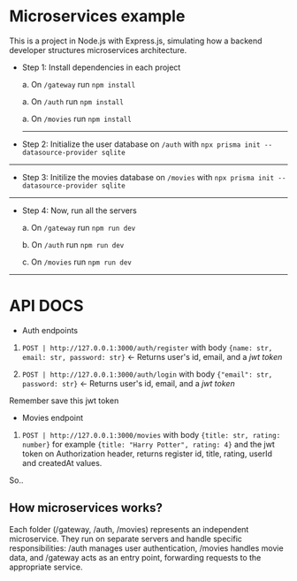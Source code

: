 # Microservices example

This is a project in Node.js with Express.js, simulating how a backend developer structures microservices architecture.

- Step 1: Install dependencies in each project

  a. On `/gateway` run `npm install`

  a. On `/auth` run `npm install`

  a. On `/movies` run `npm install`

  ***

- Step 2: Initialize the user database on `/auth` with `npx prisma init --datasource-provider sqlite`

---

- Step 3: Initilize the movies database on `/movies` with `npx prisma init --datasource-provider sqlite`

---

- Step 4: Now, run all the servers

  a. On `/gateway` run `npm run dev`

  b. On `/auth` run `npm run dev`

  c. On `/movies` run `npm run dev`

---

# API DOCS

- Auth endpoints

1. `POST | http://127.0.0.1:3000/auth/register` with body `{name: str, email: str, password: str}` <- Returns user's id, email, and a _jwt token_

2. `POST | http://127.0.0.1:3000/auth/login` with body `{"email": str, password: str}` <- Returns user's id, email, and a _jwt token_

Remember save this jwt token

- Movies endpoint

1. `POST | http://127.0.0.1:3000/movies` with body `{title: str, rating: number}` for example `{title: "Harry Potter", rating: 4}` and the jwt token on Authorization header, returns register id, title, rating, userId and createdAt values.

So..

## How microservices works?

Each folder (/gateway, /auth, /movies) represents an independent microservice. They run on separate servers and handle specific responsibilities: /auth manages user authentication, /movies handles movie data, and /gateway acts as an entry point, forwarding requests to the appropriate service.
